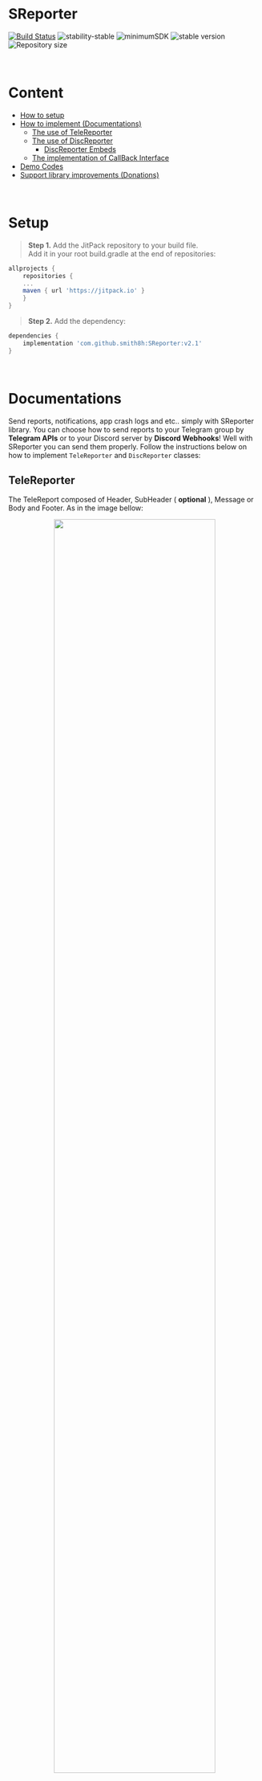 # SReporter

[![Build Status](https://travis-ci.org/niltonvasques/simplecov-shields-badge.svg?branch=master)](https://travis-ci.org/niltonvasques/simplecov-shields-badge)
![stability-stable](https://img.shields.io/badge/stability-stable-green.svg)
![minimumSDK](https://img.shields.io/badge/minSDK-24-f39f37)
![stable version](https://img.shields.io/badge/stable_version-v2.1-blue)
![Repository size](https://img.shields.io/github/repo-size/smith8h/SReporter)

<br/>

# Content
- [How to setup](#setup)
- [How to implement (Documentations)](#documentations)
  - [The use of TeleReporter](#telereporter)
  - [The use of DiscReporter](#discreporter)
    - [DiscReporter Embeds](#discreporter-embeds)
  - [The implementation of CallBack Interface](#callback)
- [Demo Codes](#demo-codes)
- [Support library improvements (Donations)](#donations)

<br/>

# Setup
> **Step 1.** Add the JitPack repository to your build file.</br>
Add it in your root build.gradle at the end of repositories:
```gradle
allprojects {
    repositories {
	...
	maven { url 'https://jitpack.io' }
    }
}
```
> **Step 2.** Add the dependency:
```gradle
dependencies {
    implementation 'com.github.smith8h:SReporter:v2.1'
}
```

<br/>

# Documentations
Send reports, notifications, app crash logs and etc.. simply with SReporter library.
You can choose how to send reports to your Telegram group by **Telegram APIs** or to your Discord server by **Discord Webhooks**!
Well with SReporter you can send them properly.
Follow the instructions below on how to implement `TeleReporter` and `DiscReporter` classes:

## TeleReporter
The TeleReport composed of Header, SubHeader ( __optional__ ), Message or Body and Footer. As in the image bellow:
<p align="center">
    <img src="https://te.legra.ph/file/56186f1c936c7e2b813c5.jpg" style="width: 80%;" />
</p>
<br/>

- Create new object of TeleReporter class:
  ```java
      TeleReporter tr = new TeleReporter(this);
  ```
- Now set your Telegram bot token:
  ```java
      tr.setBotToken("19521... ...-6JQ");
  ```
  > 📃 Go to [Telegram BotFather](https://botfather.t.me) and create or surf your bots and get its token
- Now set your target chat id (or username):
  ```java
      tr.setTargetChatId("@smith_com");
      // or chat id (1323671558)
  ```
  - (Optional) to send message to specific topic in your super group, set target topic (Thread Message ID). You need to go through your topic (To when you initialized the topic) and get the info of this message "Topic Created..." as json and copy its message_thread_id and paste it here:
  ```java
      tr.setTargetChatTopic(1234567890);
  ```
- Set Header for the report:
  ```java
      tr.setReportHeader("Report Title (Report Header)...");
      // You can leave it blank for default title
  ```
- Set SubHeader for the report:
  ```java
      tr.setReportSubHeader("SubTitle (SubHeader)...");
      // You can leave it blank if you don't want it to be in the report
  ```
- Set the content of the report:
  ```java
      tr.setReportMessage("Report Content...");
  ```
- Set the footer of the report:
  ```java
      tr.setReportFooter(TeleReporter.USER_INFO, "");
      // Default footer is the info of user's device, build, app used, app version...
      
      tr.setReportFooter(TeleReporter.CUSTOM, "Custom Footer...");
      // Custom footer info (additional note) if you don't need to attach device & app info of the user
  ```
- Now set the callback interface to get notified of errors or successes of sending reports:
  ```java
      tr.setReportCallBack(callback);
  ```
  > Head straight to [CallBack Implementation](#callback) to see how to implement the callback for TeleReporter.
- Now send the report to your chat/group
  ```java
      tr.sendReport();
  ```
  
  
## DiscReporter
The DiscReport composed of main report content ( consider it like a header or the main message if you don't need to use the embeds ),
Embeds ( __optional__, ImageEmbed/AuthorEmbed/ThumbnailEmbed/FooterEmbed/Fields ).
As in the image bellow:
<p align="center">
    <img src="https://te.legra.ph/file/458fafdd09484074f67c5.jpg" style="width: 80%;" />
</p>
<br/>

- Create new object of TeleReporter class:
  ```java
      DiscReporter dr = new DiscReporter(this);
  ```
- Now set your Discord server's webhook url:
  ```java
      dr.setWeebHook("https://discord.com/api...");
  ```
  > 📃 See [instructions here](https://support.discord.com/hc/en-us/articles/228383668) to create new webhook for your Discord server.
- Now set a username for webhook:
  ```java
      dr.setUsername("SReporter");
      // optional, put your desired one instead
  ```
- Set an icon for webhook:
  ```java
      dr.setAvatarUrl("https://te.legra.ph/file/e86668a3699571a74c411.png");
      // default is the lib icon
  ```
- Now set your content of the report, either as title if you want to use embeds or as main content if you won't:
  ```java
      dr.setContent("Content text...");
  ```
- If you want to set tts to the report:
  ```java
      dr.setTts(true);
      // default is false
  ```
- Now if you want to add embeds:
  ```java
      dr.addEmbed(embed)
      // you can add as many as you need
  ```
  > Head straight to [DiscReporter Embeds](#discreporter-embeds) to see how to implement embeds for DiscReporter.
- Now set the callback interface to get notified of errors or successes of sending reports:
  ```java
      dr.setReportCallBack(callback);
  ```
  > Head straight to [CallBack Implementation](#callback) to see how to implement the callback for DiscReporter.
- Now send the report to your server:
  ```java
      dr.sendReport();
  ```
  
<br/>

## DiscReporter Embeds
> You can dismiss using the embeds and just rely on title, description and url
> Also you can customize it to your prefers! considering title, author, thumbnail and without the inline fields and footer... etc.

```java
    DiscEmbed embed = new DiscEmbed.Builder()
            .setTitle("Title")
            .setDescription("Description")
            .setURL("https://t.me/smithdev")
            
            // author name, author url, author icon
            .setAuthorEmbed("Name","https://t.me/smithdev","https://te.legra.ph/file/e86668a3699571a74c411.png")
            
            // footer text, footer icon
            .setFooterEmbed("thank in advance","https://te.legra.ph/file/e86668a3699571a74c411.png")
            
            // image url
            .setImageEmbed("https://te.legra.ph/file/e86668a3699571a74c411.png")
            
            // thumbnail url
            .setThumbnailEmbed("https://te.legra.ph/file/e86668a3699571a74c411.png")
            
            // inline fields (Copy on click)
            .addFieldEmbed("Field inline", "field value")
            
            .build());
```

<br/>

## CallBack
```java
    ReporterCallBack callback = new ReporterCallBack() {
        @Override
        public void onSuccess() {
            Toast.makeText(context, "REPORT SENT SUCCEESSFULLY!", Toast.LENGTH_SHORT).show();
        }
        
        @Override
        public void onFailure(String failureMessage) {
            Toast.makeText(context, failureMessage, Toast.LENGTH_SHORT).show();
        }
    };
```

<br/>

# Demo Codes

You can find full demo codes for Java and Kotlin here:
<details>
  <summary>Java Codes</summary>
  <a href="https://github.com/smith8h/SReporter/blob/main/app/src/main/java/smith/test/MainActivity.java">See demo codes for Java</a>
</details>
<details>
  <summary>Kotlin Codes</summary>
  <a href="https://github.com/smith8h/SReporter/blob/main/app/src/main/java/smith/test/MainActivityKotlin.kt">See demo codes for Kotlin</a>
</details>

# Donations
> If you would like to support this project's further development, the creator of this projects or the continuous maintenance of the project **feel free to donate**.
Your donation is highly appreciated. Thank you!
<br/>

You can **choose what you want to donate**, all donations are awesome!</br>
<br/>

[![Buy me a coffee](https://img.shields.io/badge/Buy_Me_A_Coffee-FFDD00?style=for-the-badge&logo=buy-me-a-coffee&logoColor=black)](https://www.buymeacoffee.com/HusseinShakir)

<br/>

<p align="center">
  <img src="https://raw.githubusercontent.com/smith8h/smith8h/main/20221103_150053.png" style="width: 38%;"/>
  <br><b>With :heart:</b>
</p>
